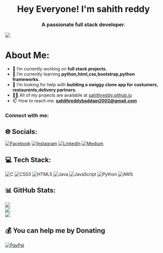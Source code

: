 <h1 align="center">Hey Everyone! I'm sahith reddy</h1>
<h3 align="center">A passionate full stack developer.</h3>



[![](https://visitcount.itsvg.in/api?id=baddamsahithreddy&icon=0&color=0)](https://visitcount.itsvg.in)

#  About Me:
- 🔭 I’m currently working on **full stack projects.**
- 🌱 I’m currently learning **python,html,css,bootstrap,python frameworks.**
- 🤝 I’m looking for help with **building a swiggy clone app for custumers,        
        restaurents,delivery partners.**
- 👨‍💻 All of my projects are available at [sahithreddy.github.io](sahithreddy.github.io)
- 📫 How to reach me: **sahithreddybaddam2002@gmail.com**

<h3 align="left">Connect with me:</h3>
















## 🌐 Socials:
[![Facebook](https://img.shields.io/badge/Facebook-%231877F2.svg?logo=Facebook&logoColor=white)](https://facebook.com/sahithreddy) [![Instagram](https://img.shields.io/badge/Instagram-%23E4405F.svg?logo=Instagram&logoColor=white)](https://instagram.com/Sahith_.reddy) [![LinkedIn](https://img.shields.io/badge/LinkedIn-%230077B5.svg?logo=linkedin&logoColor=white)](https://linkedin.com/in/baddamsahithreddy) [![Medium](https://img.shields.io/badge/Medium-12100E?logo=medium&logoColor=white)](https://medium.com/@eeeeeeeeeeee) 

## 💻 Tech Stack:
![C](https://img.shields.io/badge/c-%2300599C.svg?style=for-the-badge&logo=c&logoColor=white) ![CSS3](https://img.shields.io/badge/css3-%231572B6.svg?style=for-the-badge&logo=css3&logoColor=white) ![HTML5](https://img.shields.io/badge/html5-%23E34F26.svg?style=for-the-badge&logo=html5&logoColor=white) ![Java](https://img.shields.io/badge/java-%23ED8B00.svg?style=for-the-badge&logo=java&logoColor=white) ![JavaScript](https://img.shields.io/badge/javascript-%23323330.svg?style=for-the-badge&logo=javascript&logoColor=%23F7DF1E) ![Python](https://img.shields.io/badge/python-3670A0?style=for-the-badge&logo=python&logoColor=ffdd54) ![AWS](https://img.shields.io/badge/AWS-%23FF9900.svg?style=for-the-badge&logo=amazon-aws&logoColor=white)
## 📊 GitHub Stats:
![](https://github-readme-stats.vercel.app/api?username=baddamsahithreddy&theme=dark&hide_border=false&include_all_commits=false&count_private=false)<br/>
![](https://github-readme-streak-stats.herokuapp.com/?user=baddamsahithreddy&theme=dark&hide_border=false)<br/>
![](https://github-readme-stats.vercel.app/api/top-langs/?username=baddamsahithreddy&theme=dark&hide_border=false&include_all_commits=false&count_private=false&layout=compact)



  ## 💰 You can help me by Donating
  [![PayPal](https://img.shields.io/badge/PayPal-00457C?style=for-the-badge&logo=paypal&logoColor=white)](https://www.paypal.com/paypalme/sahithreddy20)
